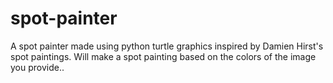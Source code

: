 # spot-painter
A spot painter made using python turtle graphics inspired by Damien Hirst's spot paintings. Will make a spot painting based on the colors of the image you provide..
